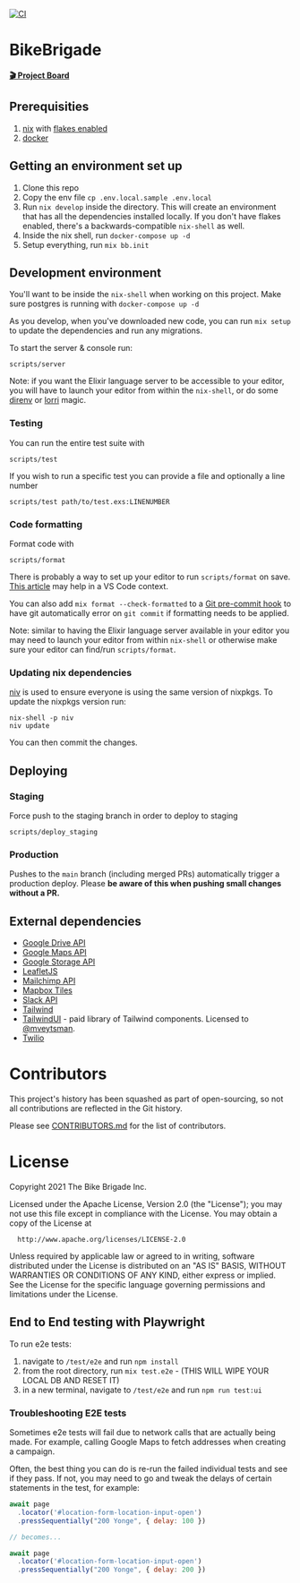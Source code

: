 [![CI](https://github.com/mveytsman/bike-brigade/workflows/CI/badge.svg)](https://github.com/mveytsman/bike-brigade/actions?query=workflow%3ACI)
# BikeBrigade

**[🎬 Project Board](https://github.com/orgs/bikebrigade/projects/14/)**

## Prerequisities
1.  [nix](https://nixos.org/download.html) with [flakes enabled](https://nixos.wiki/wiki/Flakes)
1.  [docker](https://www.docker.com/get-started)

## Getting an environment set up
1. Clone this repo
2. Copy the env file `cp .env.local.sample .env.local`
3. Run `nix develop` inside the directory. This will create an environment that has all the dependencies installed locally. If you don't have flakes enabled, there's a backwards-compatible `nix-shell` as well.
4. Inside the nix shell, run `docker-compose up -d`
5. Setup everything, run `mix bb.init`

## Development environment
You'll want to be inside the `nix-shell` when working on this project. Make sure postgres is running with `docker-compose up -d`

As you develop, when you've downloaded new code, you can run `mix setup` to update the dependencies and run any migrations.

To start the server & console run:

```
scripts/server
```

Note: if you want the Elixir language server to be accessible to your editor, you will have to launch your editor from within the `nix-shell`, or do some [direnv](https://github.com/direnv/direnv/) or [lorri](https://github.com/target/lorri) magic.

### Testing

You can run the entire test suite with

```
scripts/test
```

If you wish to run a specific test you can provide a file and optionally a line number

```
scripts/test path/to/test.exs:LINENUMBER
```

### Code formatting

Format code with

```
scripts/format
```

There is probably a way to set up your editor to run `scripts/format` on save. [This article](https://medium.com/@rviragh/all-elixir-coders-should-autoformat-on-save-heres-how-ae094dd7af82) may help in a VS Code context.

You can also add `mix format --check-formatted` to a [Git pre-commit hook](https://git-scm.com/book/en/v2/Customizing-Git-Git-Hooks) to have git automatically error on `git commit` if formatting needs to be applied.

Note: similar to having the Elixir language server available in your editor you may need to launch your editor from within `nix-shell` or otherwise make sure your editor can find/run `scripts/format`.

### Updating nix dependencies
[niv](https://github.com/nmattia/niv) is used to ensure everyone is using the same version of nixpkgs.
To update the nixpkgs version run:

```
nix-shell -p niv
niv update
```

You can then commit the changes.

## Deploying

### Staging

Force push to the staging branch in order to deploy to staging

```
scripts/deploy_staging
```

### Production

Pushes to the `main` branch (including merged PRs) automatically trigger a production deploy. Please **be aware of this when pushing small changes without a PR.**

## External dependencies
- [Google Drive API](https://developers.google.com/drive/api/v3/reference)
- [Google Maps API](https://developers.google.com/maps/documentation)
- [Google Storage API](https://cloud.google.com/storage/docs/apis)
- [LeafletJS](https://leafletjs.com/)
- [Mailchimp API](https://mailchimp.com/developer/)
- [Mapbox Tiles](https://docs.mapbox.com/help/glossary/static-tiles-api/)
- [Slack API](https://api.slack.com/)
- [Tailwind](https://tailwindcss.com/)
- [TailwindUI](https://tailwindui.com/) - paid library of Tailwind components. Licensed to [@mveytsman](https://github.com/mveytsman).
- [Twilio](https://www.twilio.com/)


# Contributors
This project's history has been squashed as part of open-sourcing, so not all contributions are reflected in the Git history.

Please see [CONTRIBUTORS.md](https://github.com/bikebrigade/dispatch/blob/main/CONTRIBUTORS.md) for the list of contributors.

# License

Copyright 2021 The Bike Brigade Inc.

  Licensed under the Apache License, Version 2.0 (the "License");
  you may not use this file except in compliance with the License.
  You may obtain a copy of the License at

      http://www.apache.org/licenses/LICENSE-2.0

  Unless required by applicable law or agreed to in writing, software
  distributed under the License is distributed on an "AS IS" BASIS,
  WITHOUT WARRANTIES OR CONDITIONS OF ANY KIND, either express or implied.
  See the License for the specific language governing permissions and
  limitations under the License.

## End to End testing with Playwright

To run e2e tests:

1. navigate to `/test/e2e` and run `npm install`
1. from the root directory, run `mix test.e2e` - (THIS WILL WIPE YOUR LOCAL DB AND RESET IT)
1. in a new terminal, navigate to `/test/e2e` and run `npm run test:ui`

### Troubleshooting E2E tests

Sometimes e2e tests will fail due to network calls that are actually being made. For example, calling Google Maps to fetch addresses when creating a campaign.


Often, the best thing you can do is re-run the failed individual tests and see if they pass. If not, you may need to go and tweak the delays of certain statements in the test, for example:

```js
await page
  .locator('#location-form-location-input-open')
  .pressSequentially("200 Yonge", { delay: 100 })

// becomes...

await page
  .locator('#location-form-location-input-open')
  .pressSequentially("200 Yonge", { delay: 200 })
```
